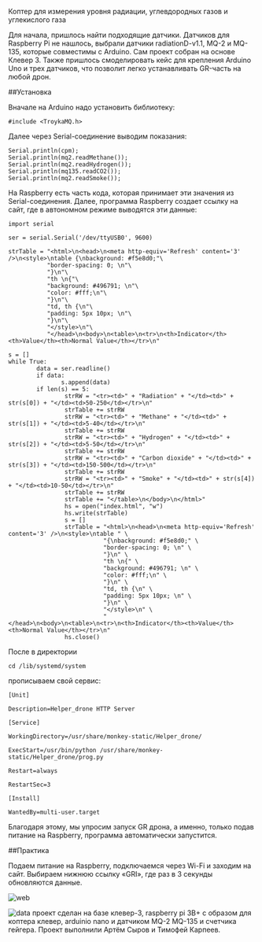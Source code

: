Коптер для измерения уровня радиации, углевдородных газов и углекислого газа

Для начала, пришлось найти подходящие датчики. Датчиков для Raspberry Pi не нашлось, выбрали датчики radiationD-v1.1, MQ-2 и MQ-135, которые совместимы с Arduino. Сам проект собран на основе Клевер 3. Также пришлось смоделировать кейс для крепления Arduino Uno и трех датчиков, что позволит легко устанавливать GR-часть на любой дрон.

##Установка

Вначале на Arduino надо установить библиотеку:

    #include <TroykaMQ.h>

Далее через Serial-соединение выводим показания:

    Serial.println(cpm);
    Serial.println(mq2.readMethane());
    Serial.println(mq2.readHydrogen());
    Serial.println(mq135.readCO2());
    Serial.println(mq2.readSmoke());

На Raspberry есть часть кода, которая принимает эти значения из Serial-соединения. Далее, программа Raspberry создает ссылку на сайт, где в автономном режиме выводятся эти данные:

    import serial

    ser = serial.Serial('/dev/ttyUSB0', 9600)

    strTable = "<html>\n<head>\n<meta http-equiv='Refresh' content='3' />\n<style>\ntable {\nbackground: #f5e8d0;"\
               "border-spacing: 0; \n"\
               "}\n"\
               "th \n{"\
               "background: #496791; \n"\
               "color: #fff;\n"\
               "}\n"\
               "td, th {\n"\
               "padding: 5px 10px; \n"\
               "}\n"\
               "</style>\n"\
               "</head>\n<body>\n<table>\n<tr>\n<th>Indicator</th><th>Value</th><th>Normal Value</th></tr>\n"

    s = []
    while True:
            data = ser.readline()
            if data:
                   s.append(data)
            if len(s) == 5:
                    strRW = "<tr><td>" + "Radiation" + "</td><td>" + str(s[0]) + "</td><td>50-250</td></tr>\n"
                    strTable += strRW
                    strRW = "<tr><td>" + "Methane" + "</td><td>" + str(s[1]) + "</td><td>5-40</td></tr>\n"
                    strTable += strRW
                    strRW = "<tr><td>" + "Hydrogen" + "</td><td>" + str(s[2]) + "</td><td>5-50</td></tr>\n"
                    strTable += strRW
                    strRW = "<tr><td>" + "Carbon dioxide" + "</td><td>" + str(s[3]) + "</td><td>150-500</td></tr>\n"
                    strTable += strRW
                    strRW = "<tr><td>" + "Smoke" + "</td><td>" + str(s[4]) + "</td><td>10-50</td></tr>\n"
                    strTable += strRW
                    strTable += "</table>\n</body>\n</html>"
                    hs = open("index.html", "w")
                    hs.write(strTable)
                    s = []
                    strTable = "<html>\n<head>\n<meta http-equiv='Refresh' content='3' />\n<style>\ntable " \
                               "{\nbackground: #f5e8d0;" \
                               "border-spacing: 0; \n" \
                               "}\n" \
                               "th \n{" \
                               "background: #496791; \n" \
                               "color: #fff;\n" \
                               "}\n" \
                               "td, th {\n" \
                               "padding: 5px 10px; \n" \
                               "}\n" \
                               "</style>\n" \
                               "</head>\n<body>\n<table>\n<tr>\n<th>Indicator</th><th>Value</th><th>Normal Value</th></tr>\n"
                    hs.close()

После в директории

    cd /lib/systemd/system

прописываем свой сервис:

    [Unit]

    Description=Helper_drone HTTP Server

    [Service]

    WorkingDirectory=/usr/share/monkey-static/Helper_drone/

    ExecStart=/usr/bin/python /usr/share/monkey-static/Helper_drone/prog.py

    Restart=always

    RestartSec=3

    [Install]

    WantedBy=multi-user.target

Благодаря этому, мы упросим запуск GR дрона, а именно, только подав питание на Raspberry, программа автоматически запустится.

##Практика

Подаем питание на Raspberry, подключаемся через Wi-Fi и заходим на сайт. Выбираем нижнюю ссылку «GRI», где раз в 3 секунды обновляются данные.

![web](../a2.png)

![data](../a1.png)
проект сделан на базе клевер-3, raspberry pi 3B+ с образом для коптера клевер, arduinio nano и датчиком MQ-2 MQ-135 и счетчика гейгера.
Проект выполнили Артём Сыров и Тимофей Карпеев.
